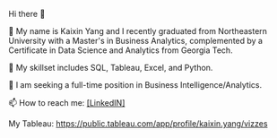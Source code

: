 Hi there 👋

🔭 My name is Kaixin Yang and I recently graduated from Northeastern University with a Master's in Business Analytics, complemented by a Certificate in Data Science and Analytics from Georgia Tech. 

🌱 My skillset includes SQL, Tableau, Excel, and Python.

👯 I am seeking a full-time position in Business Intelligence/Analytics. 

📫 How to reach me: [[LinkedIN]](https://www.linkedin.com/in/kaixinyang/)

My Tableau: https://public.tableau.com/app/profile/kaixin.yang/vizzes


